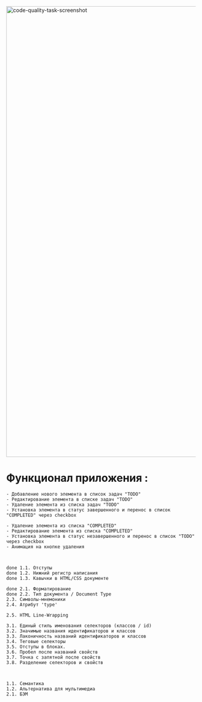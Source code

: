 <img width="1199" alt="code-quality-task-screenshot" src="https://user-images.githubusercontent.com/8201843/113413843-4080fb80-93c4-11eb-9f20-15e4b4c1e430.png">

# Функционал приложения :

    - Добавление нового элемента в список задач "TODO"
    - Редактирование элемента в списке задач "TODO"
    - Удаление элемента из списка задач "TODO"
    - Установка элемента в статус завершенного и перенос в список "COMPLETED" через checkbox

    - Удаление элемента из списка "COMPLETED"
    - Редактирование элемента из списка "COMPLETED"
    - Установка элемента в статус незавершенного и перенос в список "TODO" через checkbox
    - Анимация на кнопке удаления



    done 1.1. Отступы
    done 1.2. Нижний регистр написания
    done 1.3. Кавычки в HTML/CSS документе

    done 2.1. Форматирование 
    done 2.2. Тип документа / Document Type
    2.3. Символы-мнемоники
    2.4. Атрибут 'type'

    2.5. HTML Line-Wrapping

    3.1. Единый стиль именования селекторов (классов / id)
    3.2. Значимые названия идентификаторов и классов
    3.3. Лаконичность названий идентификаторов и классов
    3.4. Теговые селекторы
    3.5. Отступы в блоках.
    3.6. Пробел после названий свойств
    3.7. Точка с запятной после свойств
    3.8. Разделение селекторов и свойств



    1.1. Семантика
    1.2. Альтернатива для мультимедиа
    2.1. БЭМ
